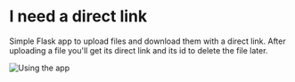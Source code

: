 # I need a direct link
Simple Flask app to upload files and download them with a direct link.
After uploading a file you'll get its direct link and its id to delete the file later.

![Using the app](https://github-production-user-asset-6210df.s3.amazonaws.com/118521851/287485653-4243bb95-ea46-4faa-a91c-93a9775df384.gif)